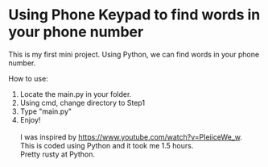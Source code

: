 # Using Phone Keypad to find words in your phone number

This is my first mini project.
Using Python, we can find words in your phone number.

How to use:
1. Locate the main.py in your folder.
2. Using cmd, change directory to Step1
3. Type "main.py"
4. Enjoy!
<br /><br />
I was inspired by https://www.youtube.com/watch?v=PIeiiceWe_w.
<br/>This is coded using Python and it took me 1.5 hours.
<br/>Pretty rusty at Python.
